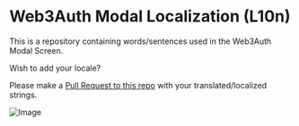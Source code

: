 # Web3Auth Modal Localization (L10n)

This is a repository containing words/sentences used in the Web3Auth Modal
Screen.

Wish to add your locale?

Please make a
[Pull Request to this repo](https://github.com/Web3Auth/web3auth-locales/pulls)
with your translated/localized strings.

![Image](https://user-images.githubusercontent.com/6962565/196881887-75548bea-b54a-4094-90bc-d2fda7b291a4.png)
